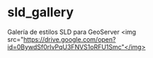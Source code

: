 # sld_gallery
Galería de estilos SLD para GeoServer
<img src="https://drive.google.com/open?id=0BywdSf0rIvPqU3FNVS1oRFU1Smc"</img>
